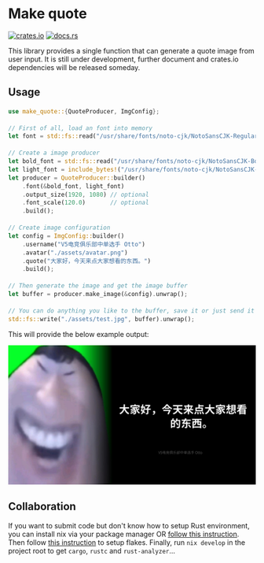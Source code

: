 # Make quote

[<img alt="crates.io" src="https://img.shields.io/crates/v/make-quote.svg?style=flat&color=fd7726&labelColor=252535&logo=rust" height="20">](https://crates.io/crates/make-quote)
[<img alt="docs.rs" src="https://img.shields.io/docsrs/make-quote?color=2b5a28&logo=rust&labelColor=252535" height="20">](https://docs.rs/make-quote/)

This library provides a single function that can generate a quote image from user input.
It is still under development, further document and crates.io dependencies will be released
someday.

## Usage

```rust
use make_quote::{QuoteProducer, ImgConfig};

// First of all, load an font into memory
let font = std::fs::read("/usr/share/fonts/noto-cjk/NotoSansCJK-Regular.ttc").unwrap();

// Create a image producer
let bold_font = std::fs::read("/usr/share/fonts/noto-cjk/NotoSansCJK-Bold.ttc").unwrap();
let light_font = include_bytes!("/usr/share/fonts/noto-cjk/NotoSansCJK-Light.ttc");
let producer = QuoteProducer::builder()
    .font(&bold_font, light_font)
    .output_size(1920, 1080) // optional
    .font_scale(120.0)       // optional
    .build();

// Create image configuration
let config = ImgConfig::builder()
    .username("V5电竞俱乐部中单选手 Otto")
    .avatar("./assets/avatar.png")
    .quote("大家好，今天来点大家想看的东西。")
    .build();

// Then generate the image and get the image buffer
let buffer = producer.make_image(&config).unwrap();

// You can do anything you like to the buffer, save it or just send it through the net.
std::fs::write("./assets/test.jpg", buffer).unwrap();
```

This will provide the below example output:

![img](./assets/test.jpg)

## Collaboration

If you want to submit code but don't know how to setup Rust environment,
you can install nix via your package manager OR [follow this instruction](https://nixos.org/download.html).
Then follow [this instruction](https://nixos.wiki/wiki/Flakes#Enable_flakes) to setup flakes.
Finally, run `nix develop` in the project root to get `cargo`, `rustc` and `rust-analyzer`...
